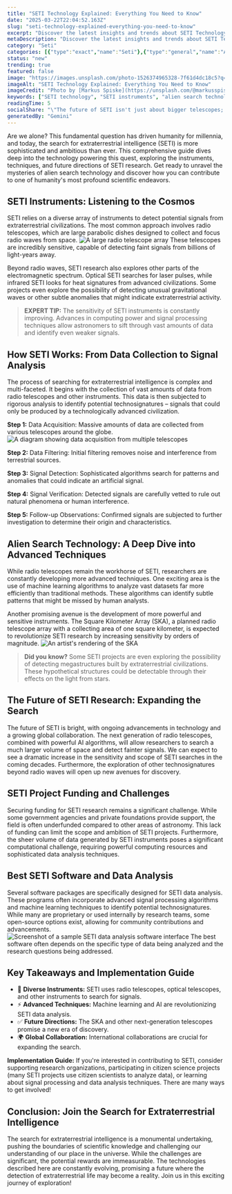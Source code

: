 ```yaml
---
title: "SETI Technology Explained: Everything You Need to Know"
date: "2025-03-22T22:04:52.163Z"
slug: "seti-technology-explained-everything-you-need-to-know"
excerpt: "Discover the latest insights and trends about SETI Technology. This comprehensive guide covers everything you need to know about SETI Technology in 2025."
metaDescription: "Discover the latest insights and trends about SETI Technology. This comprehensive guide covers everything you need to know about SETI Technology in 2025."
category: "Seti"
categories: [{"type":"exact","name":"Seti"},{"type":"general","name":"Astronomy"},{"type":"medium","name":"Signal Processing"},{"type":"specific","name":"Radio Astronomy"},{"type":"niche","name":"Arecibo Telescope"}]
status: "new"
trending: true
featured: false
image: "https://images.unsplash.com/photo-1526374965328-7f61d4dc18c5?q=85&w=1200&fit=max&fm=webp&auto=compress"
imageAlt: "SETI Technology Explained: Everything You Need to Know"
imageCredit: "Photo by [Markus Spiske](https://unsplash.com/@markusspiske) on Unsplash"
keywords: ["SETI technology", "SETI instruments", "alien search technology", "how SETI works", "buy SETI equipment", "SETI telescope array", "advanced SETI techniques", "future of SETI research", "best SETI software", "SETI project funding"]
readingTime: 5
socialShare: "\"The future of SETI isn't just about bigger telescopes; it's about smarter algorithms and a global collaboration to decipher the whispers of the cosmos.\""
generatedBy: "Gemini"
---
```




Are we alone? This fundamental question has driven humanity for millennia, and today, the search for extraterrestrial intelligence (SETI) is more sophisticated and ambitious than ever.  This comprehensive guide dives deep into the technology powering this quest, exploring the instruments, techniques, and future directions of SETI research.  Get ready to unravel the mysteries of alien search technology and discover how you can contribute to one of humanity's most profound scientific endeavors.

##  SETI Instruments: Listening to the Cosmos

SETI relies on a diverse array of instruments to detect potential signals from extraterrestrial civilizations. The most common approach involves radio telescopes, which are large parabolic dishes designed to collect and focus radio waves from space.  ![A large radio telescope array](https://images.unsplash.com/photo-1488590528505-98d2b5aba04b?q=85&w=1200&fit=max&fm=webp&auto=compress) These telescopes are incredibly sensitive, capable of detecting faint signals from billions of light-years away.

Beyond radio waves, SETI research also explores other parts of the electromagnetic spectrum. Optical SETI searches for laser pulses, while infrared SETI looks for heat signatures from advanced civilizations.  Some projects even explore the possibility of detecting unusual gravitational waves or other subtle anomalies that might indicate extraterrestrial activity.

> **EXPERT TIP:**  The sensitivity of SETI instruments is constantly improving.  Advances in computing power and signal processing techniques allow astronomers to sift through vast amounts of data and identify even weaker signals.

## How SETI Works: From Data Collection to Signal Analysis

The process of searching for extraterrestrial intelligence is complex and multi-faceted.  It begins with the collection of vast amounts of data from radio telescopes and other instruments.  This data is then subjected to rigorous analysis to identify potential technosignatures – signals that could only be produced by a technologically advanced civilization.

**Step 1:** Data Acquisition:  Massive amounts of data are collected from various telescopes around the globe. ![A diagram showing data acquisition from multiple telescopes](https://images.unsplash.com/photo-1486312338219-ce68d2c6f44d?q=85&w=1200&fit=max&fm=webp&auto=compress)

**Step 2:** Data Filtering:  Initial filtering removes noise and interference from terrestrial sources.

**Step 3:** Signal Detection: Sophisticated algorithms search for patterns and anomalies that could indicate an artificial signal.

**Step 4:** Signal Verification:  Detected signals are carefully vetted to rule out natural phenomena or human interference.

**Step 5:** Follow-up Observations:  Confirmed signals are subjected to further investigation to determine their origin and characteristics.

## Alien Search Technology: A Deep Dive into Advanced Techniques

While radio telescopes remain the workhorse of SETI, researchers are constantly developing more advanced techniques.  One exciting area is the use of machine learning algorithms to analyze vast datasets far more efficiently than traditional methods. These algorithms can identify subtle patterns that might be missed by human analysts.

Another promising avenue is the development of more powerful and sensitive instruments.  The Square Kilometer Array (SKA), a planned radio telescope array with a collecting area of one square kilometer, is expected to revolutionize SETI research by increasing sensitivity by orders of magnitude. ![An artist's rendering of the SKA](https://images.unsplash.com/photo-1581091226825-a6a2a5aee158?q=85&w=1200&fit=max&fm=webp&auto=compress)

> **Did you know?** Some SETI projects are even exploring the possibility of detecting megastructures built by extraterrestrial civilizations. These hypothetical structures could be detectable through their effects on the light from stars.

##  The Future of SETI Research: Expanding the Search

The future of SETI is bright, with ongoing advancements in technology and a growing global collaboration.  The next generation of radio telescopes, combined with powerful AI algorithms, will allow researchers to search a much larger volume of space and detect fainter signals.  We can expect to see a dramatic increase in the sensitivity and scope of SETI searches in the coming decades.  Furthermore, the exploration of other technosignatures beyond radio waves will open up new avenues for discovery.

##  SETI Project Funding and Challenges

Securing funding for SETI research remains a significant challenge.  While some government agencies and private foundations provide support, the field is often underfunded compared to other areas of astronomy.  This lack of funding can limit the scope and ambition of SETI projects.  Furthermore, the sheer volume of data generated by SETI instruments poses a significant computational challenge, requiring powerful computing resources and sophisticated data analysis techniques.

## Best SETI Software and Data Analysis

Several software packages are specifically designed for SETI data analysis.  These programs often incorporate advanced signal processing algorithms and machine learning techniques to identify potential technosignatures.  While many are proprietary or used internally by research teams, some open-source options exist, allowing for community contributions and advancements.  ![Screenshot of a sample SETI data analysis software interface](https://images.unsplash.com/photo-1526374965328-7f61d4dc18c5?q=85&w=1200&fit=max&fm=webp&auto=compress) The best software often depends on the specific type of data being analyzed and the research questions being addressed.

##  Key Takeaways and Implementation Guide

* 🔑 **Diverse Instruments:** SETI uses radio telescopes, optical telescopes, and other instruments to search for signals.
* ⚡ **Advanced Techniques:** Machine learning and AI are revolutionizing SETI data analysis.
* ✅ **Future Directions:**  The SKA and other next-generation telescopes promise a new era of discovery.
* 🌍 **Global Collaboration:**  International collaborations are crucial for expanding the search.

**Implementation Guide:**  If you're interested in contributing to SETI, consider supporting research organizations, participating in citizen science projects (many SETI projects use citizen scientists to analyze data), or learning about signal processing and data analysis techniques.  There are many ways to get involved!

## Conclusion:  Join the Search for Extraterrestrial Intelligence

The search for extraterrestrial intelligence is a monumental undertaking, pushing the boundaries of scientific knowledge and challenging our understanding of our place in the universe.  While the challenges are significant, the potential rewards are immeasurable.  The technologies described here are constantly evolving, promising a future where the detection of extraterrestrial life may become a reality.  Join us in this exciting journey of exploration!


